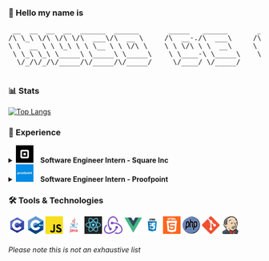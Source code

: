 ### 👋 Hello my name is 
<pre>
 __  __  __  __  ______  ______       _____   ______       __    __  ______  ______  ______  ______  ______    
/\ \_\ \/\ \/\ \/\  ___\/\  __ \     /\  __-./\  ___\     /\ "-./  \/\  __ \/\  == \/\  __ \/\  ___\/\  ___\   
\ \  __ \ \ \_\ \ \ \__ \ \ \/\ \    \ \ \/\ \ \  __\     \ \ \-./\ \ \ \/\ \ \  __<\ \  __ \ \  __\\ \___  \  
 \ \_\ \_\ \_____\ \_____\ \_____\    \ \____-\ \_____\    \ \_\ \ \_\ \_____\ \_\ \_\ \_\ \_\ \_____\/\_____\ 
  \/_/\/_/\/_____/\/_____/\/_____/     \/____/ \/_____/     \/_/  \/_/\/_____/\/_/ /_/\/_/\/_/\/_____/\/_____/ 
                                                                                                               
</pre>
 
 <!--
 ### Now Playing 🎧 
[![Spotify](https://novatorem-du09g4vey.vercel.app//api/spotify)](https://open.spotify.com/user/vjvnhuc138vw4h7n5w7o9jazw)
<img align="right" height="250" width="250" alt="hello World" src="https://github.com/demoraeshugo/demoraeshugo/blob/master/Icons/me-logo.png" />
[![Anurag's GitHub stats](https://github-readme-stats.vercel.app/api?username=demoraeshugo&count_private=true&include_all_commits=true&show_icons=true&theme=react)](https://github.com/anuraghazra/github-readme-stats)
-->

### 📊 Stats 
[![Top Langs](https://github-readme-stats.vercel.app/api/top-langs/?username=demoraeshugo&layout=compact&theme=react&langs_count=6?hide=html,css)](https://github.com/anuraghazra/github-readme-stats)

### 📃 Experience 
<details>
  <summary><code><img height="35" src="https://github.com/demoraeshugo/demoraeshugo/blob/master/Icons/square-logo.jpg" alt="square logo"></code>&emsp;<strong>Software Engineer Intern - Square Inc</strong></summary>
 
###### September 2020 - December 2020
* Scaled a monolithic QR code self-serve system, allowing for sellers to create localized groups of tables/seats.
* Enabled Square to attract much larger sellers with complex venues to easily and efficiently create a contact-less self-serve experience.
* Built out a new user-friendly admin page where sellers can manage their groups and seats.
* Redesigned the API endpoints to support efficient CRUD operations with scale in mind.
</details>

<details>
  <summary><code><img height="35" src="https://github.com/demoraeshugo/demoraeshugo/blob/master/Icons/proofpoint-logo.png" alt="proofpoint logo"></code>&emsp;<strong>Software Engineer Intern - Proofpoint</strong></summary>

###### June 2020 - August 2020
* Enhanced customer insights into their data by building out dynamic data visualization dashboards.
* Fully integrated and contributed to an Agile engineering team maintaining key data-driven consumer-facing applications.
* Contributed production ready, peer reviewed React and Node REST API code.
</details>

### 🛠 Tools & Technologies 

<code><img height="35" src="https://github.com/demoraeshugo/demoraeshugo/blob/master/Icons/c-logo.png" alt="c logo"></code>
<code><img height="35" src="https://github.com/demoraeshugo/demoraeshugo/blob/master/Icons/cpp-logo.png" alt="cpp logo"></code>
<code><img height="35" src="https://github.com/demoraeshugo/demoraeshugo/blob/master/Icons/js-logo.png" alt="js logo"></code>
<code><img height="35" src="https://github.com/demoraeshugo/demoraeshugo/blob/master/Icons/java-logo.png" alt="java logo"></code>
<code><img height="35" src="https://github.com/demoraeshugo/demoraeshugo/blob/master/Icons/react-logo.png" alt="react logo"></code>
<code><img height="35" src="https://github.com/demoraeshugo/demoraeshugo/blob/master/Icons/redux-logo.png" alt="redux logo"></code>
<code><img height="35" src="https://github.com/demoraeshugo/demoraeshugo/blob/master/Icons/Vue-logo.png" alt="vue logo"></code>
<code><img height="35" src="https://github.com/demoraeshugo/demoraeshugo/blob/master/Icons/css-logo.png" alt="css logo"></code>
<code><img height="35" src="https://github.com/demoraeshugo/demoraeshugo/blob/master/Icons/html-logo.png" alt="html logo"></code>
<code><img height="35" width="35" src="https://github.com/demoraeshugo/demoraeshugo/blob/master/Icons/php-logo.png" alt="php logo"></code>
<code><img height="35" src="https://github.com/demoraeshugo/demoraeshugo/blob/master/Icons/git-logo.png" alt="git logo"></code>
<code><img height="35" src="https://github.com/demoraeshugo/demoraeshugo/blob/master/Icons/jenkins-logo.png" alt="jenkins logo"></code>


###### Please note this is not an exhaustive list
<!---
[![Top Langs](https://github-readme-stats.vercel.app/api/top-langs/?username=demoraeshugo&layout=compact&theme=graywhite)](https://github.com/anuraghazra/github-readme-stats)
[![Anurag's GitHub stats](https://github-readme-stats.vercel.app/api?username=demoraeshugo&count_private=true&show_icons=true&theme=graywhite)](https://github.com/anuraghazra/github-readme-stats)
-->
<!--
<p align="left">
 <a href="https://github.com/anuraghazra/github-readme-stats">
  <img align="left" src="https://github-readme-stats.vercel.app/api?username=demoraeshugo&count_private=true&show_icons=true&theme=graywhite" />
</a>
<a href="https://github.com/anuraghazra/github-readme-stats">
  <img align="left" src="https://github-readme-stats.vercel.app/api/top-langs/?username=demoraeshugo&layout=compact&theme=graywhite" />
</a>
</p>
<p>
-->
